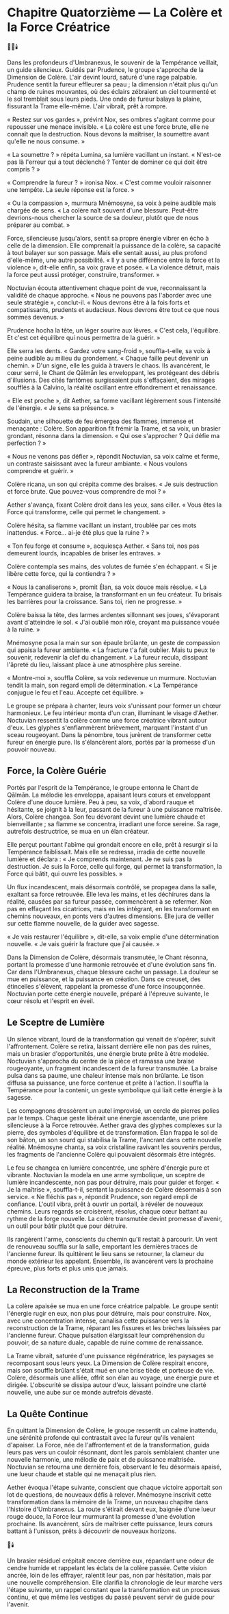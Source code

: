 # Chapitre Quatorzième — La Colère et la Force Créatrice
🌌🔥🕯️

Dans les profondeurs d'Umbranexus, le souvenir de la Tempérance veillait, un guide silencieux. Guidés par Prudence, le groupe s'approcha de la Dimension de Colère. L'air devint lourd, saturé d'une rage palpable. Prudence sentit la fureur effleurer sa peau ; la dimension n'était plus qu'un champ de ruines mouvantes, où des éclairs zébraient un ciel tourmenté et le sol tremblait sous leurs pieds. Une onde de fureur balaya la plaine, fissurant la Trame elle-même. L'air vibrait, prêt à rompre.

« Restez sur vos gardes », prévint Nox, ses ombres s'agitant comme pour repousser une menace invisible. « La colère est une force brute, elle ne connaît que la destruction. Nous devons la maîtriser, la soumettre avant qu'elle ne nous consume. »

« La soumettre ? » répéta Lumina, sa lumière vacillant un instant. « N'est-ce pas là l'erreur qui a tout déclenché ? Tenter de dominer ce qui doit être compris ? »

« Comprendre la fureur ? » ironisa Nox. « C'est comme vouloir raisonner une tempête. La seule réponse est la force. »

« Ou la compassion », murmura Mnémosyne, sa voix à peine audible mais chargée de sens. « La colère naît souvent d'une blessure. Peut-être devrions-nous chercher la source de sa douleur, plutôt que de nous préparer au combat. »

Force, silencieuse jusqu'alors, sentit sa propre énergie vibrer en écho à celle de la dimension. Elle comprenait la puissance de la colère, sa capacité à tout balayer sur son passage. Mais elle sentait aussi, au plus profond d'elle-même, une autre possibilité. « Il y a une différence entre la force et la violence », dit-elle enfin, sa voix grave et posée. « La violence détruit, mais la force peut aussi protéger, construire, transformer. »

Noctuvian écouta attentivement chaque point de vue, reconnaissant la validité de chaque approche. « Nous ne pouvons pas l'aborder avec une seule stratégie », conclut-il. « Nous devrons être à la fois forts et compatissants, prudents et audacieux. Nous devrons être tout ce que nous sommes devenus. »

Prudence hocha la tête, un léger sourire aux lèvres. « C'est cela, l'équilibre. Et c'est cet équilibre qui nous permettra de la guérir. »

Elle serra les dents. « Gardez votre sang-froid », souffla-t-elle, sa voix à peine audible au milieu du grondement. « Chaque faille peut devenir un chemin. » D'un signe, elle les guida à travers le chaos. Ils avancèrent, le cœur serré, le Chant de Qālmān les enveloppant, les protégeant des débris d'illusions. Des cités fantômes surgissaient puis s'effaçaient, des mirages soufflés à la Calvino, la réalité oscillant entre effondrement et renaissance.

« Elle est proche », dit Aether, sa forme vacillant légèrement sous l'intensité de l'énergie. « Je sens sa présence. »

Soudain, une silhouette de feu émergea des flammes, immense et menaçante : Colère. Son apparition fit frémir la Trame, et sa voix, un brasier grondant, résonna dans la dimension. « Qui ose s'approcher ? Qui défie ma perfection ? »

« Nous ne venons pas défier », répondit Noctuvian, sa voix calme et ferme, un contraste saisissant avec la fureur ambiante. « Nous voulons comprendre et guérir. »

Colère ricana, un son qui crépita comme des braises. « Je suis destruction et force brute. Que pouvez-vous comprendre de moi ? »

Aether s'avança, fixant Colère droit dans les yeux, sans ciller. « Vous êtes la Force qui transforme, celle qui permet le changement. »

Colère hésita, sa flamme vacillant un instant, troublée par ces mots inattendus. « Force… ai-je été plus que la ruine ? »

« Ton feu forge et consume », acquiesça Aether. « Sans toi, nos pas demeurent lourds, incapables de briser les entraves. »

Colère contempla ses mains, des volutes de fumée s'en échappant. « Si je libère cette force, qui la contiendra ? »

« Nous la canaliserons », promit Élan, sa voix douce mais résolue. « La Tempérance guidera ta braise, la transformant en un feu créateur. Tu brisais les barrières pour la croissance. Sans toi, rien ne progresse. »

Colère baissa la tête, des larmes ardentes sillonnant ses joues, s'évaporant avant d'atteindre le sol. « J'ai oublié mon rôle, croyant ma puissance vouée à la ruine. »

Mnémosyne posa la main sur son épaule brûlante, un geste de compassion qui apaisa la fureur ambiante. « La fracture t'a fait oublier. Mais tu peux te souvenir, redevenir la clef du changement. » La fureur recula, dissipant l'âpreté du lieu, laissant place à une atmosphère plus sereine.

« Montre-moi », souffla Colère, sa voix redevenue un murmure. Noctuvian tendit la main, son regard empli de détermination. « La Tempérance conjugue le feu et l'eau. Accepte cet équilibre. »

Le groupe se prépara à chanter, leurs voix s'unissant pour former un chœur harmonieux. Le feu intérieur monta d'un cran, illuminant le visage d'Aether. Noctuvian ressentit la colère comme une force créatrice vibrant autour d'eux. Les glyphes s'enflammèrent brièvement, marquant l'instant d'un sceau rougeoyant. Dans la pénombre, tous jurèrent de transformer cette fureur en énergie pure. Ils s'élancèrent alors, portés par la promesse d'un pouvoir nouveau.

## Force, la Colère Guérie

Portés par l'esprit de la Tempérance, le groupe entonna le Chant de Qālmān. La mélodie les enveloppa, apaisant leurs cœurs et enveloppant Colère d'une douce lumière. Peu à peu, sa voix, d'abord rauque et hésitante, se joignit à la leur, passant de la fureur à une puissance maîtrisée. Alors, Colère changea. Son feu dévorant devint une lumière chaude et bienveillante ; sa flamme se concentra, irradiant une force sereine. Sa rage, autrefois destructrice, se mua en un élan créateur.

Elle perçut pourtant l'abîme qui grondait encore en elle, prêt à resurgir si la Tempérance faiblissait. Mais elle se redressa, irradia de cette nouvelle lumière et déclara : « Je comprends maintenant. Je ne suis pas la destruction. Je suis la Force, celle qui forge, qui permet la transformation, la Force qui bâtit, qui ouvre les possibles. »

Un flux incandescent, mais désormais contrôlé, se propagea dans la salle, exaltant sa force retrouvée. Elle leva les mains, et les déchirures dans la réalité, causées par sa fureur passée, commencèrent à se refermer. Non pas en effaçant les cicatrices, mais en les intégrant, en les transformant en chemins nouveaux, en ponts vers d'autres dimensions. Elle jura de veiller sur cette flamme nouvelle, de la guider avec sagesse.

« Je vais restaurer l'équilibre », dit-elle, sa voix emplie d'une détermination nouvelle. « Je vais guérir la fracture que j'ai causée. »

Dans la Dimension de Colère, désormais transmutée, le Chant résonna, portant la promesse d'une harmonie retrouvée et d'une évolution sans fin. Car dans l'Umbranexus, chaque blessure cache un passage. La douleur se mue en puissance, et la puissance en création. Dans ce creuset, des étincelles s'élèvent, rappelant la promesse d'une force insoupçonnée. Noctuvian porte cette énergie nouvelle, préparé à l'épreuve suivante, le cœur résolu et l'esprit en éveil.

## Le Sceptre de Lumière

Un silence vibrant, lourd de la transformation qui venait de s'opérer, suivit l'affrontement. Colère se retira, laissant derrière elle non pas des ruines, mais un brasier d'opportunités, une énergie brute prête à être modelée. Noctuvian s'approcha du centre de la pièce et ramassa une braise rougeoyante, un fragment incandescent de la fureur transmutée. La braise pulsa dans sa paume, une chaleur intense mais non brûlante. Le tison diffusa sa puissance, une force contenue et prête à l'action. Il souffla la Tempérance pour la contenir, un geste symbolique qui liait cette énergie à la sagesse.

Les compagnons dressèrent un autel improvisé, un cercle de pierres polies par le temps. Chaque geste libérait une énergie ascendante, une prière silencieuse à la Force retrouvée. Aether grava des glyphes complexes sur la pierre, des symboles d'équilibre et de transformation. Élan frappa le sol de son bâton, un son sourd qui stabilisa la Trame, l'ancrant dans cette nouvelle réalité. Mnémosyne chanta, sa voix cristalline ravivant les souvenirs perdus, les fragments de l'ancienne Colère qui pouvaient désormais être intégrés.

Le feu se changea en lumière concentrée, une sphère d'énergie pure et vibrante. Noctuvian la modela en une arme symbolique, un sceptre de lumière incandescente, non pas pour détruire, mais pour guider et forger. « Je la maîtrise », souffla-t-il, sentant la puissance de Colère désormais à son service. « Ne fléchis pas », répondit Prudence, son regard empli de confiance. L'outil vibra, prêt à ouvrir un portail, à révéler de nouveaux chemins. Leurs regards se croisèrent, résolus, chaque cœur battant au rythme de la forge nouvelle. La colère transmutée devint promesse d'avenir, un outil pour bâtir plutôt que pour détruire.

Ils rangèrent l'arme, conscients du chemin qu'il restait à parcourir. Un vent de renouveau souffla sur la salle, emportant les dernières traces de l'ancienne fureur. Ils quittèrent le lieu sans se retourner, la clameur du monde extérieur les appelant. Ensemble, ils avancèrent vers la prochaine épreuve, plus forts et plus unis que jamais.

## La Reconstruction de la Trame

La colère apaisée se mua en une force créatrice palpable. Le groupe sentit l'énergie rugir en eux, non plus pour détruire, mais pour construire. Nox, avec une concentration intense, canalisa cette puissance vers la reconstruction de la Trame, réparant les fissures et les brèches laissées par l'ancienne fureur. Chaque pulsation élargissait leur compréhension du pouvoir, de sa nature duale, capable de ruine comme de renaissance.

La Trame vibrait, saturée d'une puissance régénératrice, les paysages se recomposant sous leurs yeux. La Dimension de Colère respirait encore, mais son souffle brûlant s'était mué en une brise tiède et porteuse de vie. Colère, désormais une alliée, offrit son élan au voyage, une énergie pure et dirigée. L'obscurité se dissipa autour d'eux, laissant poindre une clarté nouvelle, une aube sur ce monde autrefois dévasté.

## La Quête Continue

En quittant la Dimension de Colère, le groupe ressentit un calme inattendu, une sérénité profonde qui contrastait avec la fureur qu'ils venaient d'apaiser. La Force, née de l'affrontement et de la transformation, guida leurs pas vers un couloir résonnant, dont les parois semblaient chanter une nouvelle harmonie, une mélodie de paix et de puissance maîtrisée. Noctuvian se retourna une dernière fois, observant le feu désormais apaisé, une lueur chaude et stable qui ne menaçait plus rien.

Aether évoqua l'étape suivante, conscient que chaque victoire apportait son lot de questions, de nouveaux défis à relever. Mnémosyne inscrivit cette transformation dans la mémoire de la Trame, un nouveau chapitre dans l'histoire d'Umbranexus. La route s'étirait devant eux, baignée d'une lueur rouge douce, la Force leur murmurant la promesse d'une évolution prochaine. Ils avancèrent, sûrs de maîtriser cette puissance, leurs cœurs battant à l'unisson, prêts à découvrir de nouveaux horizons.

🌌🕯️

Un brasier résiduel crépitait encore derrière eux, répandant une odeur de cendre humide et rappelant les éclats de la colère passée. Cette vision ancrée, loin de les effrayer, ralentit leur pas, non par hésitation, mais par une nouvelle compréhension. Elle clarifia la chronologie de leur marche vers l'étape suivante, un rappel constant que la transformation est un processus continu, et que même les vestiges du passé peuvent servir de guide pour l'avenir.

